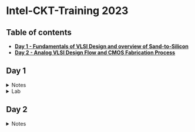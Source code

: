 # **Intel-CKT-Training 2023** 
## Table of contents
+ **[ Day 1 - Fundamentals of VLSI Design and overview of Sand-to-Silicon ](https://github.com/nuralia1/Intel-Training#day-1)**
+ **[ Day 2 - Analog VLSI Design Flow and CMOS Fabrication Process ](https://github.com/nuralia1/Intel-Training#day-2)**

## **Day 1**
<details><summary> Notes </summary>

### **Notes- Fundamentals of VLSI Design and overview of Sand-to-Silicon**
   
   <details><summary> VLSI </summary> 
      
   #### **VLSI**
      
   ##### **What is VLSI technology?**
* **Very-large-scale integration (VLSI)** is the process of creating an integrated circuit (IC) by combining millions or billions of transistors into a single chip
* VLSI is a successor to large-scale integration (LSI), medium-scale integration (MSI) and small-scale integration (SSI) technologies   

      
##### **What is VLSI mainly used for?** 
* VLSI is mainly used to design electronic components like microprocessors and memory chips
   
   </details>
   
   <details><summary> Moore's Law </summary>
      
#### **Moore's Law**
      
* **Moore's Law**- states that the number of transistors on a microchip doubles every two years. We can expect the speed and capability of our computers to increase       every two years because of this, yet we will pay less for them.  
      
*  In 1965, Gordon Moore predicted that transistors would continue to shrink.
   * Doubled transistor density every 2 year
   * Doubled performance density every 2 year
      
   </details>

   
   
   <details><summary> VLSI Design Methodology </summary>

#### **These are different VLSI Design styles:**

* Field programming gate array (FPGA) design
* ASIC
    * Standard cell based design (semi custom design)
    * Full custom design

      
     
#### **FPGA VS ASIC**
* **FPGA** - is a multipurpose microchip you can reprogram for multiple applications
* **ASIC** - is designed for a specific application 


|                   |     FPGA      |   ASIC      |
|  -------------    | ------------- | ----------- |
|  Time to Market   |     Fast      |    Slow     |
|    Design Flow    |    Simple     |  Complex    |
|    Unit Cost      |     High      |    Low      |
|    Performance    |     Low       |    High     |
| Power Consumption |     High      |    Low      |
|     Unit Size     |    Medium     |    Low      |
  

#### **Full custom design vs Semi custom design**
* **Full custom design** - All design and manufacturing process cycles are circuit specific
* **Semi custom design** - Some design and manufacturing cycles are predefined  

|                Full custom design                    |                                      Semi custom design                                     |
|  ------------------------------------------------    | ------------------------------------------------------------------------------------------- |
| All mask layers are customised in full custom design | It uses pre-designed logic cell (AND gates, OR gate, multiplexers) known as standard cells  |
|         Design time and complexity is higher         |                             Design time and complexity is lower                             |
|                 higher performance                   |                                       low performance                                       |
|                      high cost                       |                                          low cost                                           | 
|       less dependency on existing technology         |                       complete dependency on existing technology                            | 
|   entire design is made without use of any library   |                  design is completed with the use of multiple library                       | 

   </details>


   </details>

<details><summary> Lab </summary>

### **Lab**
   
   <details><summary> Pre-Lab </summary>
      
   #### **Pre-Lab - How to setup**
[Pre-lab training day 1_nuraliah alwani rosli.pdf](https://github.com/nuralia1/Intel-Training/files/10379658/Pre-lab.training.day.1_nuraliah.alwani.rosli.pdf)

   </details>
   
   <details><summary> Assignment - Semiconductor Devices </summary>
 
   #### **Assignment - Semiconductor Devices**
      
**1. What is the difference between conductor, semi-conductor and insulator?**
      
|          conductor                                             |     insulator                                                |   semiconductor                     |
|  ------------------------------------------------------------- | ------------------------------------------------------------ | ----------------------------------- |
|The conductivity of conductor is high          |     The conductivity of insulator is very low   |   The conductivity of semiconductor is moderate      |
|Low resistivity                                               |Very high resistivity                                                  |    moderate resistivity     |
|It has no forbidden gap                                       |It has large forbidden gap                  |    	It has small forbidden gap     |
|Conductor has positive temperature coefficient of resistance  |insulator has negative temperature coefficient of resistance           |semiconductor has negative temperature coefficient of resistance     |
|Effect of resistance and temperature are increase             |Effect of resistance is decrease and effect of temperature is increase |Effect of resistance is decrease and effect of temperature is increase     |
|There is a large number of electrons available for conduction |There is a small number of electrons available for conduction          |There is a moderate number of electrons available for conduction     |
|Example: Metal, aluminium, copper                             |Paper, Mica glass                                                      |Silicon, Germanium     |
	

**2. Which semiconductor material used mostly for IC design and why?**
      
* Silicon is the most widely used semiconductor material as it is more efficient in producing high-speed integrated circuits. It can be used as either an insulator (doesn't allow electricity to flow) or a semiconductor (allows a little flow of electricity). This is important for making chips and very cheap. Silicon elements are able to bind atoms tightly and in complex arrangements. The abundance of silicon makes it inexpensive and easy to acquire. 

  **3. What is the difference between Silicon and Germanium?**
      
      

   </details>
   </details>


## **Day 2**
<details><summary> Notes </summary>

### **Notes- Analog VLSI Design Flow and CMOS Fabrication Process**

   <details><summary> CMOS Fabrication Process </summary>

   #### **CMOS Fabrication Process**
   
   * ##### **Process Steps:**
   1. wafer formation (sand-to-silicon)
   2. Photolithography
   3. Well and Channel Formation
   4. Silicon Dioxide 
   5. Isolation 
   6. Gate Oxide Creation 
   7. Gate and Source/Drain Formations
   8. Contacts and Metallization 
   9. Passivation
   10. Metrology
   
   
   * ##### **Fabrication Process**
   
   * **Step 1:** 
     * For N- well, a P-type silicon substrate is selected as a base for fabrication.
       
      ![image](https://user-images.githubusercontent.com/121996204/211259019-24347079-e183-41b3-9321-443baed27672.png)
   
   * **Step 2 – Thermal Oxidation:** 
     * The selective diffusion of n-type impurities is accomplished using SiO2 as a barrier which protects portions of the wafer against contamination of the                  substrate. SiO2 is laid out by oxidation process done exposing the substrate to high-quality oxygen and hydrogen in an oxidation chamber at approximately 10000c
     
      ![image](https://user-images.githubusercontent.com/121996204/211259036-30841c51-ed5e-41b9-bd5d-4ce916382263.png)
       
   * **Step 3 – Growing of Photoresist:**
      * At this stage to permit the selective etching, the SiO2 layer is subjected to the photolithography process. In this process, the wafer is coated with a uniform         film of a photosensitive emulsion.
      
      ![image](https://user-images.githubusercontent.com/121996204/211259048-8b65aa6c-ab71-44f9-bbb7-7ca912fcf179.png)
      
   * **Step 4 – Masking:** 
      * This step is the continuation of the photolithography process. In this step, a desired pattern of openness is made using a stencil. This stencil is used as a           mask over the photoresist. The substrate is now exposed to UV rays the photoresist present under the exposed regions of mask gets polymerized.
      
      ![image](https://user-images.githubusercontent.com/121996204/211259056-d54aab98-1a8d-4c1f-8f72-62b1c210b1ec.png)
      
   * **Step 5 – Removal of Unexposed Photoresist:** 
      * The mask is removed and the unexposed region of photoresist is dissolved by developing wafer using a chemical such as Trichloroethylene
      
      ![image](https://user-images.githubusercontent.com/121996204/211259067-1a8d0d83-65cf-4cf1-bf6d-66ff3d926ca8.png)
      
   * **Step 6 – Etching:** 
      * The wafer is immersed in an etching solution of hydrofluoric acid, which removes the oxide from the areas through which dopants are to be diffused
      
      ![image](https://user-images.githubusercontent.com/121996204/211259077-ed2fee4b-88c4-4f73-90fe-3a1780fac83d.png)
      
   * **Step 7 – Removal of Whole Photoresist Layer:** 
      * During the etching process, those portions of SiO2 which are protected by the photoresist layer are not affected. The photoresist mask is now stripped off wit         chemical solvent (hot H2SO4)
      
      ![image](https://user-images.githubusercontent.com/121996204/211259089-58d5dcdb-b4e0-407d-aa0b-1a6e4b71f720.png)
      
   * **Step 8 – Formation of N-well:** 
      * The n-type impurities are diffused into the p-type substrate through the exposed region thus forming an N- well
      
      ![image](https://user-images.githubusercontent.com/121996204/211259104-a1cd568b-a55d-4454-9331-f48b54cf4f8c.png)
      
   * **Step 9 – Removal of SiO2:** 
      * The layer of SiO2 is now removed by using hydrofluoric acid
      
      ![image](https://user-images.githubusercontent.com/121996204/211259112-80d6c5b9-a3cd-4f32-81b7-f7d53add9c30.png)
      
   * **Step 10 – Deposition of Polysilicon:** 
      * The misalignment of the gate of a CMOS transistor would lead to the unwanted capacitance which could harm circuit. So to prevent this “Self-aligned gate               process” is preferred where gate regions are formed before the formation of source and drain using ion implantation.

      ![image](https://user-images.githubusercontent.com/121996204/211259136-a4c16229-cdba-460d-9e1a-51a6d6b62b06.png)
       
      * Polysilicon is used for formation of the gate because it can withstand the high temperature greater than 80000c when a wafer is subjected to annealing methods 
      for formation of source and drain. Polysilicon is deposited by using Chemical Deposition Process over a thin layer of gate oxide. This thin gate oxide under the 
      Polysilicon layer prevents further doping under the gate region.

   * **Step 11 – Formation of Gate Region:** 
      * Except the two regions required for formation of the gate for NMOS and PMOS transistors the remaining portion of Polysilicon is stripped off.

      ![image](https://user-images.githubusercontent.com/121996204/211259481-b832190e-f9bf-41d4-8923-09fa4ec0077e.png)
      
   * **Step 12 – Oxidation Process:** 
      * An oxidation layer is deposited over the wafer which acts as a shield for further diffusion and metallization processes.

      ![image](https://user-images.githubusercontent.com/121996204/211259493-d71bca98-498a-4202-9bf2-eac899ce408d.png)
      
   * **Step 13 – Masking and Diffusion:** 
      * For making regions for diffusion of n-type impurities using masking process small gaps are made

      ![image](https://user-images.githubusercontent.com/121996204/211259503-631422cc-b356-46f4-aa17-ec016aa77bbd.png)
      
      * Using diffusion process three n+ regions are developed for the formation of terminals of NMOS.

      ![image](https://user-images.githubusercontent.com/121996204/211259522-50d20292-dad1-4594-b6d8-9949bf06ff6c.png)
      
   * **Step 14 – Removal of Oxide:** 
      The oxide layer is stripped off

      ![image](https://user-images.githubusercontent.com/121996204/211259537-24780a99-1c86-4bbb-a64d-196ef2f06f74.png)
      
   * **Step 15 – P-type Diffusion:** 
      Similar to the n-type diffusion for forming the terminals of PMOS p-type diffusion are carried out

      ![image](https://user-images.githubusercontent.com/121996204/211259544-f5384f77-efb8-4661-98da-28e4589e769e.png)
      
   * **Step 16 – Laying of Thick Field oxide:** 
      Before forming the metal terminals a thick field oxide is laid out to form a protective layer for the regions of the wafer where no terminals are required

      ![image](https://user-images.githubusercontent.com/121996204/211259549-03adfb06-85c8-44c0-bafe-345404245dbc.png)
      
   * **Step 17 – Metallization:** 
      This step is used for the formation of metal terminals which can provide interconnections. Aluminum is spread on the whole wafer

      ![image](https://user-images.githubusercontent.com/121996204/211259559-c300ea4b-61fb-42f1-bf9b-e77436dd4e3f.png)
      
   * **Step 18 – Removal of Excess Metal:** 
      The excess metal is removed from the wafer.

   * **Step 19 – Formation of Terminals:** 
      In the gaps formed after removal of excess metal terminals are formed for the interconnections.

      ![image](https://user-images.githubusercontent.com/121996204/211259579-41a7b31e-1cc4-4555-ad1d-c6a659547ab4.png)

